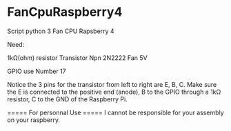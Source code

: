 # FanCpuRaspberry4
Script python 3 Fan CPU Rapsberry 4


Need:

1kΩ(ohm) resistor 
Transistor Npn 2N2222
Fan 5V 

GPIO use Number 17 


Notice the 3 pins for the transistor from left to right are E, B, C. Make sure the E is connected to the positive end (anode), B to the GPIO through a 1kΩ resistor, C to the GND of the Raspberry Pi.



===== For personnal Use ===== I cannot be responsible for your assembly on your raspberry.
